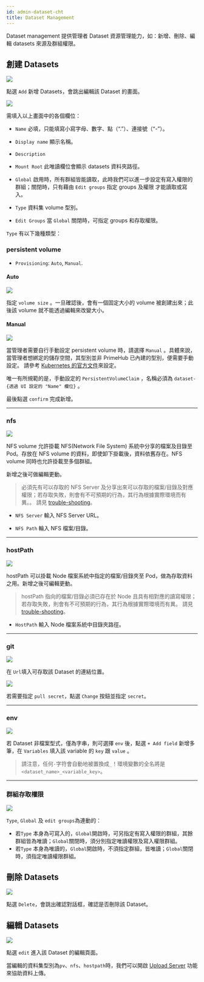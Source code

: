 ```yaml
---
id: admin-dataset-cht
title: Dataset Management
---
```


Dataset management 提供管理者 Dataset 資源管理能力，如：新增、刪除、編輯 datasets 來源及群組權限。

## 創建 Datasets


![](assets/dataset_5_v26.png)

點選 `Add` 新增 Datasets，會跳出編輯該 Dataset 的畫面。

![](assets/admin_dataset_v3.png)

需填入以上畫面中的各個欄位：

+ `Name` 必填，只能填寫小寫字母、數字、點（“.”）、連接號（“-”）。

+ `Display name` 顯示名稱。

+ `Description`

+ `Mount Root` 此唯讀欄位會顯示 datasets 資料夾路徑。

+ `Global` 啟用時，所有群組皆能讀取，此時我們可以進一步設定有寫入權限的群組；關閉時，只有藉由 `Edit groups` 指定 groups 及權限 才能讀取或寫入。

+ `Type` 資料集 volume 型別。

+ `Edit Groups` 當 `Global` 關閉時，可指定 groups 和存取權限。

`Type` 有以下幾種類型：

### persistent volume

+ `Provisioning`: `Auto`, `Manual`.

#### Auto

![](assets/dataset_pv_auto.png)

指定 `volume size` 。一旦確認後，會有一個固定大小的 volume 被創建出來；此後該 volume 就不能透過編輯來改變大小。

#### Manual

![](assets/dataset_pv_manual.png)

當管理者需要自行手動設定 persistent volume 時，請選擇 `Manual` 。具體來說，當管理者想綁定的儲存空間，其型別並非 PrimeHub 已內建的型別，便需要手動設定。 請參考 [Kubernetes 的官方文件](https://kubernetes.io/docs/concepts/storage/persistent-volumes/)來設定。

唯一有所規範的是，手動設定的 `PersistentVolumeClaim` ，名稱必須為 `dataset-{透過 UI 設定的 "Name" 欄位}` 。

最後點選 `confirm` 完成新增。

---

### nfs

![](assets/dataset_nfs.png)

NFS volume 允許掛載 NFS(Network File System) 系統中分享的檔案及目錄至 Pod。存放在 NFS volume 的資料，即使卸下掛載後，資料依舊存在。NFS volume 同時也允許掛載至多個群組。

新增之後可做編輯更動。

>必須先有可以存取的 NFS Server 及分享出來可以存取的檔案/目錄及對應權限；若存取失敗，則會有不可預期的行為，其行為根據實際環境而有異。。
>請見 [trouble-shooting](../../trouble/dataset-failure)。

+ `NFS Server` 輸入 NFS Server URL。

+ `NFS Path` 輪入 NFS 檔案/目錄。

---

### hostPath

![](assets/dataset_hostpath.png)

hostPath 可以掛載 Node 檔案系統中指定的檔案/目錄夾至 Pod，做為存取資料之用。新增之後可編輯更動。

>hostPath 指向的檔案/目錄必須已存在於 Node 且具有相對應的讀寫權限；若存取失敗，則會有不可預期的行為，其行為根據實際環境而有異。
>請見 [trouble-shooting](../../trouble/dataset-failure)。

+ `HostPath` 輸入 Node 檔案系統中目錄夾路徑。

---

### git

![](assets/dataset_git.png)

在 `Url`填入可存取該 Dataset 的連結位置。

![](assets/dataset_secret_list.png)

若需要指定 `pull secret`，點選 `Change` 按鈕並指定 `secret`。

---

### env

![](assets/dataset_env.png)

若 Dataset 非檔案型式，僅為字串，則可選擇 `env` 後，點選 `+ Add field` 新增多筆，在 `Variables` 填入該 variable 的 `key` 跟 `value` 。

>請注意，任何`-`字符會自動地被置換成`_`！環境變數的全名將是 `<dataset_name>_<variable_key>`。

---

### 群組存取權限

![](assets/edit_groups.png)

`Type`, `Global` 及 `edit groups`為連動的：
+ 若`Type` 本身為可寫入的，`Global`開啟時，可另指定有寫入權限的群組，其餘群組皆為唯讀；`Global`關閉時，須分別指定唯讀權限及寫入權限群組。
+ 若`Type` 本身為唯讀的，`Global`開啟時，不須指定群組，皆唯讀；`Global`關閉時，須指定唯讀權限群組。

## 刪除 Datasets

![](assets/actions.png)

點選 `Delete`，會跳出確認對話框，確認是否刪除該 Dataset。

## 編輯 Datasets

![](assets/actions.png)

點選 `edit` 進入該 Dataset 的編輯頁面。

當編輯的資料集型別為`pv`、`nfs`、`hostpath`時，我們可以開啟 [Upload Server](admin-uploader-cht) 功能來協助資料上傳。
